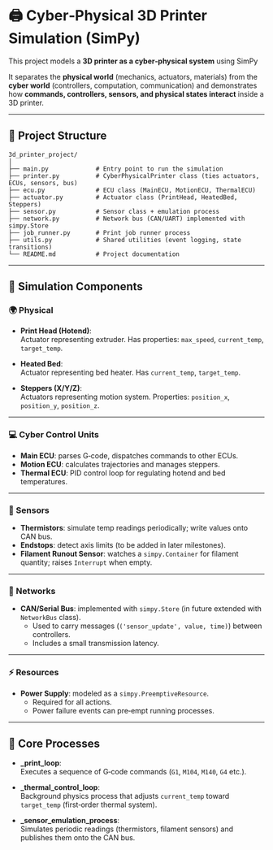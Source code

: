 # 🖨️ Cyber‑Physical 3D Printer Simulation (SimPy)

This project models a **3D printer as a cyber‑physical system** using SimPy

It separates the **physical world** (mechanics, actuators, materials) from the **cyber world** (controllers, computation, communication) and demonstrates how **commands, controllers, sensors, and physical states interact** inside a 3D printer.

---

## 📂 Project Structure
```plaintext
3d_printer_project/
│
├── main.py             # Entry point to run the simulation
├── printer.py          # CyberPhysicalPrinter class (ties actuators, ECUs, sensors, bus)
├── ecu.py              # ECU class (MainECU, MotionECU, ThermalECU)
├── actuator.py         # Actuator class (PrintHead, HeatedBed, Steppers)
├── sensor.py           # Sensor class + emulation process
├── network.py          # Network bus (CAN/UART) implemented with simpy.Store
├── job_runner.py       # Print job runner process
├── utils.py            # Shared utilities (event logging, state transitions)
└── README.md           # Project documentation
```

---

## 🚦 Simulation Components 

### 🌍 Physical 
- **Print Head (Hotend)**:  
  Actuator representing extruder. Has properties: `max_speed`, `current_temp`, `target_temp`.  

- **Heated Bed**:  
  Actuator representing bed heater. Has `current_temp`, `target_temp`.  

- **Steppers (X/Y/Z)**:  
  Actuators representing motion system. Properties: `position_x`, `position_y`, `position_z`.  

---

### 💻 Cyber Control Units
- **Main ECU**: parses G‑code, dispatches commands to other ECUs.  
- **Motion ECU**: calculates trajectories and manages steppers.  
- **Thermal ECU**: PID control loop for regulating hotend and bed temperatures.  

---

### 👀 Sensors
- **Thermistors**: simulate temp readings periodically; write values onto CAN bus.  
- **Endstops**: detect axis limits (to be added in later milestones).  
- **Filament Runout Sensor**: watches a `simpy.Container` for filament quantity; raises `Interrupt` when empty.  

---

### 🔌 Networks
- **CAN/Serial Bus**: implemented with `simpy.Store` (in future extended with `NetworkBus` class).  
  - Used to carry messages (`('sensor_update', value, time)`) between controllers.  
  - Includes a small transmission latency.  

---

### ⚡ Resources
- **Power Supply**: modeled as a `simpy.PreemptiveResource`.  
  - Required for all actions.  
  - Power failure events can pre‑empt running processes.  

---

## 🔁 Core Processes
- **_print_loop**:  
  Executes a sequence of G‑code commands (`G1`, `M104`, `M140`, `G4` etc.).  

- **_thermal_control_loop**:  
  Background physics process that adjusts `current_temp` toward `target_temp` (first‑order thermal system).  

- **_sensor_emulation_process**:  
  Simulates periodic readings (thermistors, filament sensors) and publishes them onto the CAN bus.  
